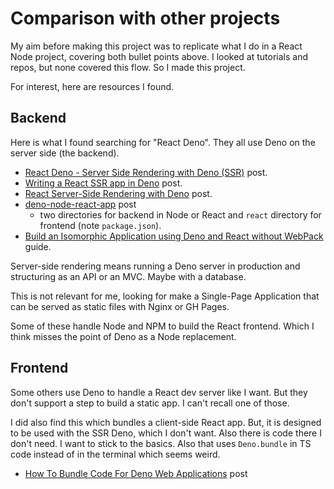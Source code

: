 # Comparison with other projects

My aim before making this project was to replicate what I do in a React Node project, covering both bullet points above. I looked at tutorials and repos, but none covered this flow. So I made this project.

For interest, here are resources I found.


## Backend

Here is what I found searching for "React Deno". They all use Deno on the server side (the backend).

- [React Deno - Server Side Rendering with Deno (SSR)](https://dev.to/adriantwarog/react-deno-server-side-rendering-with-deno-ssr-4438) post.
- [Writing a React SSR app in Deno](https://dev.to/craigmorten/writing-a-react-ssr-app-in-deno-2m7) post.
- [React Server-Side Rendering with Deno](https://www.telerik.com/blogs/react-server-side-rendering-deno) post.
- [deno-node-react-app](https://github.com/yashgkar/deno-node-react-app) post
    - two directories for backend in Node or React and `react` directory for frontend (note `package.json`).
- [Build an Isomorphic Application using Deno and React without WebPack](https://decipher.dev/deno-by-example/advanced-react-ssr/) guide.

Server-side rendering means running a Deno server in production and structuring as an API or an MVC. Maybe with a database.

This is not relevant for me, looking for make a Single-Page Application that can be served as static files with Nginx or GH Pages.

Some of these handle Node and NPM to build the React frontend. Which I think misses the point of Deno as a Node replacement.


## Frontend

Some others use Deno to handle a React dev server like I want. But they don't support a step to build a static app. I can't recall one of those.

I did also find this which bundles a client-side React app. But, it is designed to be used with the SSR Deno, which I don't want. Also there is code there I don't need. I want to stick to the basics. Also that uses `Deno.bundle` in TS code instead of in the terminal which seems weird.

- [How To Bundle Code For Deno Web Applications](https://dev.to/craigmorten/deno-bundle-for-server-side-rendered-react-11c2) post
